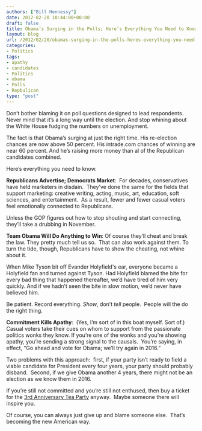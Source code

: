 ```yaml
---
authors: ["Bill Hennessy"]
date: 2012-02-20 10:44:00+00:00
draft: false
title: Obama’s Surging in the Polls; Here’s Everything You Need to Know
layout: blog
url: /2012/02/20/obamas-surging-in-the-polls-heres-everything-you-need-to-know-2/
categories:
- Politics
tags:
- apathy
- candidates
- Politics
- obama
- Polls
- Repbulican
type: "post"
---
```


Don’t bother blaming it on poll questions designed to lead respondents.  Never mind that it’s a long way until the election. And stop whining about the White House fudging the numbers on unemployment.

The fact is that Obama’s surging at just the right time. His re-election chances are now above 50 percent. His intrade.com chances of winning are near 60 percent. And he’s raising more money than al of the Republican candidates combined.



Here’s everything you need to know.

**Republicans Advertise; Democrats Market**:  For decades, conservatives have held marketers in disdain.  They’ve done the same for the fields that support marketing: creative writing, acting, music, art, education, soft sciences, and entertainment.  As a result, fewer and fewer casual voters feel emotionally connected to Republicans.

Unless the GOP figures out how to stop shouting and start connecting, they’ll take a drubbing in November.

**Team Obama Will Do Anything to Win**: Of course they’ll cheat and break the law. They pretty much tell us so.  That can also work against them. To turn the tide, though, Republicans have to show the cheating, not whine about it.

When Mike Tyson bit off Evander Holyfield's ear, everyone became a Holyfield fan and turned against Tyson. Had Holyfield blamed the bite for every bad thing that happened thereafter, we’d have tired of him very quickly. And if we hadn’t seen the bite in slow motion, we’d never have believed him.

Be patient. Record everything. _Show_, don’t _tell_ people.  People will the do the right thing.

**Commitment Kills Apathy**:  (Yes, I’m sort of in this boat myself. Sort of.)  Casual voters take their cues on whom to support from the passionate politics wonks they know. If you’re one of the wonks and you’re showing apathy, you’re sending a strong signal to the causals.  You’re saying, in effect, “Go ahead and vote for Obama; we’ll try again in 2016.”

Two problems with this approach:  first, if your party isn’t ready to field a viable candidate for President every four years, your party should probably disband.  Second, if we give Obama another 4 years, there might not be an election as we know them in 2016.

If you’re still not committed and you’re still not enthused, then buy a ticket for the [3rd Anniversary Tea Party](https://3rdanniversaryteaparty.eventbrite.com/) anyway.  Maybe someone there will inspire you.

Of course, you can always just give up and blame someone else.  That’s becoming the new American way.
